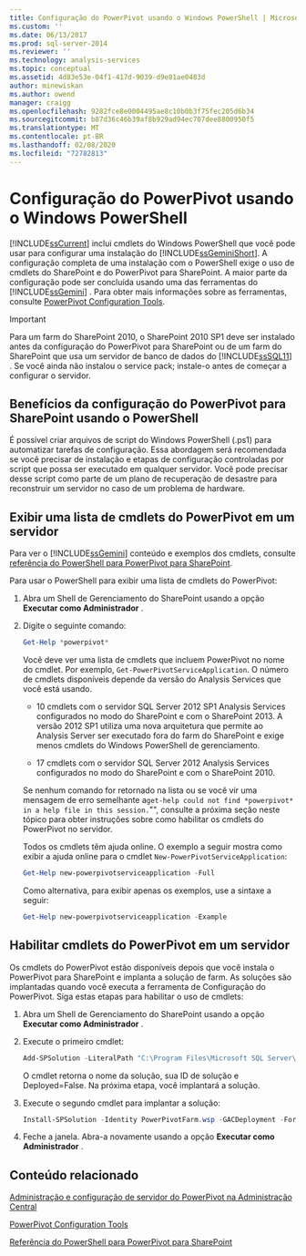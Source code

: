 ```yaml
---
title: Configuração do PowerPivot usando o Windows PowerShell | Microsoft Docs
ms.custom: ''
ms.date: 06/13/2017
ms.prod: sql-server-2014
ms.reviewer: ''
ms.technology: analysis-services
ms.topic: conceptual
ms.assetid: 4d83e53e-04f1-417d-9039-d9e81ae0483d
author: minewiskan
ms.author: owend
manager: craigg
ms.openlocfilehash: 9282fce8e0004495ae8c10b0b3f75fec205d6b34
ms.sourcegitcommit: b87d36c46b39af8b929ad94ec707dee8800950f5
ms.translationtype: MT
ms.contentlocale: pt-BR
ms.lasthandoff: 02/08/2020
ms.locfileid: "72782813"
---
```

# <a name="powerpivot-configuration-using-windows-powershell"></a>Configuração do PowerPivot usando o Windows PowerShell
  
  [!INCLUDE[ssCurrent](../../includes/sscurrent-md.md)] inclui cmdlets do Windows PowerShell que você pode usar para configurar uma instalação do [!INCLUDE[ssGeminiShort](../../includes/ssgeminishort-md.md)]. A configuração completa de uma instalação com o PowerShell exige o uso de cmdlets do SharePoint e do PowerPivot para SharePoint. A maior parte da configuração pode ser concluída usando uma das ferramentas do [!INCLUDE[ssGemini](../../includes/ssgemini-md.md)] . Para obter mais informações sobre as ferramentas, consulte [PowerPivot Configuration Tools](power-pivot-configuration-tools.md).  
  
> [!IMPORTANT]  
>  Para um farm do SharePoint 2010, o SharePoint 2010 SP1 deve ser instalado antes da configuração do PowerPivot para SharePoint ou de um farm do SharePoint que usa um servidor de banco de dados do [!INCLUDE[ssSQL11](../../includes/sssql11-md.md)] . Se você ainda não instalou o service pack; instale-o antes de começar a configurar o servidor.  
  
## <a name="benefits-of-configuring-powerpivot-for-sharepoint-using-powershell"></a>Benefícios da configuração do PowerPivot para SharePoint usando o PowerShell  
 É possível criar arquivos de script do Windows PowerShell (.ps1) para automatizar tarefas de configuração. Essa abordagem será recomendada se você precisar de instalação e etapas de configuração controladas por script que possa ser executado em qualquer servidor. Você pode precisar desse script como parte de um plano de recuperação de desastre para reconstruir um servidor no caso de um problema de hardware.  
  
## <a name="view-a-list-of-the-powerpivot-cmdlets-on-a-server"></a>Exibir uma lista de cmdlets do PowerPivot em um servidor  
 Para ver o [!INCLUDE[ssGemini](../../includes/ssgemini-md.md)] conteúdo e exemplos dos cmdlets, consulte [referência do PowerShell para PowerPivot para SharePoint](/sql/analysis-services/powershell/powershell-reference-for-power-pivot-for-sharepoint).  
  
 Para usar o PowerShell para exibir uma lista de cmdlets do PowerPivot:  
  
1.  Abra um Shell de Gerenciamento do SharePoint usando a opção **Executar como Administrador** .  
  
2.  Digite o seguinte comando:  
  
    ```powershell
    Get-Help *powerpivot*  
    ```  
  
     Você deve ver uma lista de cmdlets que incluem PowerPivot no nome do cmdlet. Por exemplo, `Get-PowerPivotServiceApplication`. O número de cmdlets disponíveis depende da versão do Analysis Services que você está usando.  
  
    -   10 cmdlets com o servidor SQL Server 2012 SP1 Analysis Services configurados no modo do SharePoint e com o SharePoint 2013. A versão 2012 SP1 utiliza uma nova arquitetura que permite ao Analysis Server ser executado fora do farm do SharePoint e exige menos cmdlets do Windows PowerShell de gerenciamento.  
  
    -   17 cmdlets com o servidor SQL Server 2012 Analysis Services configurados no modo do SharePoint e com o SharePoint 2010.  
  
     Se nenhum comando for retornado na lista ou se você vir uma mensagem de erro semelhante a`get-help could not find *powerpivot* in a help file in this session.`"", consulte a próxima seção neste tópico para obter instruções sobre como habilitar os cmdlets do PowerPivot no servidor.  
  
     Todos os cmdlets têm ajuda online. O exemplo a seguir mostra como exibir a ajuda online para o cmdlet `New-PowerPivotServiceApplication`:  
  
    ```powershell
    Get-Help new-powerpivotserviceapplication -Full  
    ```  
  
     Como alternativa, para exibir apenas os exemplos, use a sintaxe a seguir:  
  
    ```powershell
    Get-Help new-powerpivotserviceapplication -Example  
    ```  
  
## <a name="enable-powerpivot-cmdlets-on-a-server"></a>Habilitar cmdlets do PowerPivot em um servidor  
 Os cmdlets do PowerPivot estão disponíveis depois que você instala o PowerPivot para SharePoint e implanta a solução de farm. As soluções são implantadas quando você executa a ferramenta de Configuração do PowerPivot. Siga estas etapas para habilitar o uso de cmdlets:  
  
1.  Abra um Shell de Gerenciamento do SharePoint usando a opção **Executar como Administrador** .  
  
2.  Execute o primeiro cmdlet:  
  
    ```powershell
    Add-SPSolution -LiteralPath "C:\Program Files\Microsoft SQL Server\110\Tools\PowerPivotTools\ConfigurationTool\Resources\PowerPivotFarm.wsp"  
    ```  
  
     O cmdlet retorna o nome da solução, sua ID de solução e Deployed=False. Na próxima etapa, você implantará a solução.  
  
3.  Execute o segundo cmdlet para implantar a solução:  
  
    ```powershell
    Install-SPSolution -Identity PowerPivotFarm.wsp -GACDeployment -Force  
    ```  
  
4.  Feche a janela. Abra-a novamente usando a opção **Executar como Administrador** .  
  
## <a name="related-content"></a>Conteúdo relacionado  
 [Administração e configuração de servidor do PowerPivot na Administração Central](power-pivot-server-administration-and-configuration-in-central-administration.md)  
  
 [PowerPivot Configuration Tools](power-pivot-configuration-tools.md)  
  
 [Referência do PowerShell para PowerPivot para SharePoint](/sql/analysis-services/powershell/powershell-reference-for-power-pivot-for-sharepoint)  
